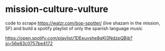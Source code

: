 # mission-culture-vulture

code to scrape https://walzr.com/bop-spotter/ (live shazam in the mission, SF) and build a spotify playlist of only the spanish language music

https://open.spotify.com/playlist/1DEeuvshe8qKI3NdzpQBjb?si=56e83c0757be4172

